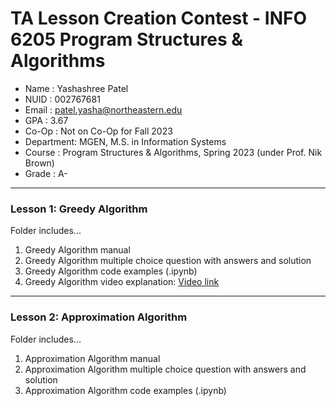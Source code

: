 # TA Lesson Creation Contest - INFO 6205 Program Structures & Algorithms

- Name      : Yashashree Patel
- NUID      : 002767681
- Email     : patel.yasha@northeastern.edu
- GPA       : 3.67
- Co-Op     : Not on Co-Op for Fall 2023
- Department: MGEN, M.S. in Information Systems
- Course    : Program Structures & Algorithms, Spring 2023 (under Prof. Nik Brown)
- Grade     : A-

---

### Lesson 1: Greedy Algorithm
Folder includes...
1. Greedy Algorithm manual
2. Greedy Algorithm multiple choice question with answers and solution
3. Greedy Algorithm code examples (.ipynb)
4. Greedy Algorithm video explanation: [Video link](https://northeastern.zoom.us/rec/share/5XkDGL5-eaMBzboQ4vLkZWWlerzv3pnevfMa8AbvbSgQfPyNly8HfHJCzbCDH_bu.mnGbbhWnQmMVPdke?startTime=1692906478000)

---

### Lesson 2: Approximation Algorithm
Folder includes...
1. Approximation Algorithm manual
2. Approximation Algorithm multiple choice question with answers and solution
3. Approximation Algorithm code examples (.ipynb)
